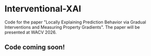 # Interventional-XAI
Code for the paper "Locally Explaining Prediction Behavior via Gradual Interventions and Measuring Property Gradients".
The paper will be presented at WACV 2026.

## Code coming soon!
